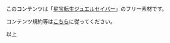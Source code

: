 このコンテンツは「[星宝転生ジュエルセイバー](http://www.jewel-s.jp/character/)」のフリー素材です。

コンテンツ規約等は[こちら](http://www.jewel-s.jp/download/)に従ってください。

以上
